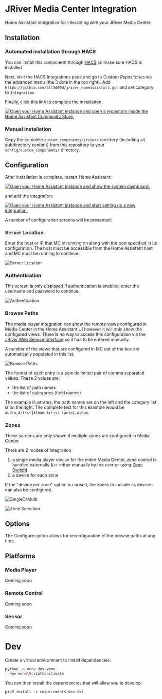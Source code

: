 # JRiver Media Center Integration 

Home Assistant integration for interacting with your JRiver Media Center.

## Installation

### Automated installation through HACS

You can install this component through [HACS](https://hacs.xyz/) so make sure HACS is installed. 

Next, visit the HACS Integrations pane and go to *Custom Repositories* via the advanced menu (the 3 dots in the top right). Add `https://github.com/3ll3d00d/jriver_homeassistant.git` and set category to `Integration`.

Finally, click this link to complete the installation.

[![Open your Home Assistant instance and open a repository inside the Home Assistant Community Store.](https://my.home-assistant.io/badges/hacs_repository.svg)](https://my.home-assistant.io/redirect/hacs_repository/?owner=3ll3d00d&repository=jriver_homeassistant)

### Manual installation

Copy the complete `custom_components/jriver/` directory (including all subdirectory content) from this repository to your `config/custom_components/` directory.

## Configuration

After installation is complete, restart Home Assistant:

[![Open your Home Assistant instance and show the system dashboard.](https://my.home-assistant.io/badges/system_dashboard.svg)](https://my.home-assistant.io/redirect/system_dashboard/)

and add the integration:

[![Open your Home Assistant instance and start setting up a new integration.](https://my.home-assistant.io/badges/config_flow_start.svg)](https://my.home-assistant.io/redirect/config_flow_start/?domain=jriver)

A number of configuration screens will be presented:

### Server Location

Enter the host or IP that MC is running on along with the port specified in its configuration. The host must be accessible from the Home Assistant host and MC must be running to continue.

![Server Location](img/config_1.png?raw=true "Server Location")

### Authentication

This screen is only displayed if authentication is enabled, enter the username and password to continue.

![Authentication](img/config_2.png?raw=true "Authentication")

### Browse Paths

The media player integration can show the remote views configured in Media Center in the Home Assistant UI however it will only show the configured views. There is no way to access this configuration via the [JRiver Web Service Interface](https://wiki.jriver.com/index.php/Web_Service_Interface) so it has to be entered manually.

A number of the views that are configured in MC out of the box are automatically populated in this list.

![Browse Paths](img/config_3.png?raw=true "Browse Paths")

The format of each entry is a pipe delimited pair of comma separated values. These 2 values are:

* the list of path names
* the list of categories (field names)

The example illustrates, the path names are on the left and the category list is on the right. The complete text for this example would be `Audio,Artist|Album Artist (auto),Album`.

### Zones

These screens are only shown if multiple zones are configured in Media Center.

There are 2 modes of integration

1) a single media player device for the entire Media Center, zone control is handled externally (i.e. either manually by the user or using [Zone Switch](https://wiki.jriver.com/index.php/Zones#ZoneSwitch))
2) a device for each zone

If the "device per zone" option is chosen, the zones to include as devices can also be configured.

![SingleOrMulti](img/config_4.png?raw=true)

![Zone Selection](img/config_5.png?raw=true "Zone Selection")

## Options

The Configure option allows for reconfiguration of the browse paths at any time.

## Platforms

### Media Player

Coming soon

### Remote Control

Coming soon

### Sensor

Coming soon

# Dev

Create a virtual environment to install dependencies:

```bash
python -m venv dev-venv
. dev-venv\Scripts\activate
```

You can then install the dependencies that will allow you to develop: 

`pip3 install -r requirements-dev.txt`